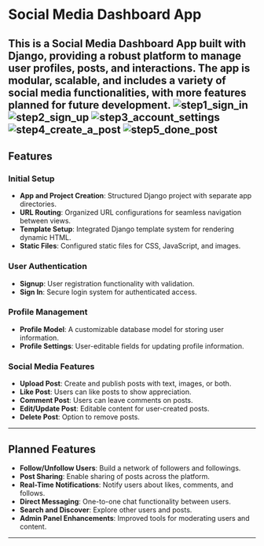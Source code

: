 # Social Media Dashboard App

This is a **Social Media Dashboard App** built with **Django**, providing a robust platform to manage user profiles, posts, and interactions. The app is modular, scalable, and includes a variety of social media functionalities, with more features planned for future development.
![step1_sign_in](https://github.com/user-attachments/assets/ae6024e7-d230-4a59-90d5-0a77d5294633)
![step2_sign_up](https://github.com/user-attachments/assets/f1cea1db-d098-4ec8-9931-0a7666b04de8)
![step3_account_settings](https://github.com/user-attachments/assets/aba230c6-43e4-4487-b53a-dbb849719475)
![step4_create_a_post](https://github.com/user-attachments/assets/0340fc49-e52e-49d3-9a8c-ce825e05a1ef)
![step5_done_post](https://github.com/user-attachments/assets/47bb8d34-3809-45f2-8e34-aa435d1f8008)
---

## Features

### Initial Setup
- **App and Project Creation**: Structured Django project with separate app directories.
- **URL Routing**: Organized URL configurations for seamless navigation between views.
- **Template Setup**: Integrated Django template system for rendering dynamic HTML.
- **Static Files**: Configured static files for CSS, JavaScript, and images.

### User Authentication
- **Signup**: User registration functionality with validation.
- **Sign In**: Secure login system for authenticated access.

### Profile Management
- **Profile Model**: A customizable database model for storing user information.
- **Profile Settings**: User-editable fields for updating profile information.

### Social Media Features
- **Upload Post**: Create and publish posts with text, images, or both.
- **Like Post**: Users can like posts to show appreciation.
- **Comment Post**: Users can leave comments on posts.
- **Edit/Update Post**: Editable content for user-created posts.
- **Delete Post**: Option to remove posts.

---

## Planned Features
- **Follow/Unfollow Users**: Build a network of followers and followings.
- **Post Sharing**: Enable sharing of posts across the platform.
- **Real-Time Notifications**: Notify users about likes, comments, and follows.
- **Direct Messaging**: One-to-one chat functionality between users.
- **Search and Discover**: Explore other users and posts.
- **Admin Panel Enhancements**: Improved tools for moderating users and content.

---

